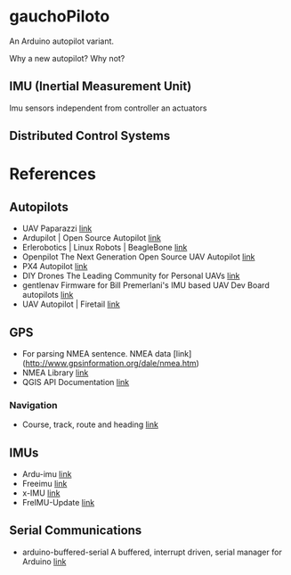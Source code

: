 # gauchoPiloto
An Arduino autopilot variant.

Why a new autopilot? Why not?

## IMU (Inertial Measurement Unit) 

Imu sensors independent from controller an actuators

## Distributed Control Systems

# References

## Autopilots

 * UAV Paparazzi [link](http://wiki.paparazziuav.org)
 * Ardupilot | Open Source Autopilot [link](http://wiki.paparazziuav.org)
 * Erlerobotics | Linux Robots | BeagleBone  [link](http://erlerobotics.com/blog/home-creative/)
 * Openpilot  The Next Generation Open Source UAV Autopilot [link](https://www.openpilot.org/)
 * PX4 Autopilot [link](https://pixhawk.org)
 * DIY Drones The Leading Community for Personal UAVs [link](http://diydrones.com/)
 * gentlenav Firmware for Bill Premerlani's IMU based UAV Dev Board autopilots [link](https://code.google.com/p/gentlenav/)
 * UAV Autopilot | Firetail [link](http://www.firetailuav.com/index.php/blog)


## GPS

 *  For parsing NMEA sentence. NMEA data [link] (http://www.gpsinformation.org/dale/nmea.htm)
 *  NMEA Library [link](http://nmea.sourceforge.net/)
 *  QGIS API Documentation [link](http://qgis.org/api/struct__nmeaINFO.html)

### Navigation
 * Course, track, route and heading [link](http://en.wikipedia.org/wiki/Course_%28navigation%29)

## IMUs
 * Ardu-imu [link](https://code.google.com/p/ardu-imu/wiki/ArduIMUV4)
 * Freeimu [link](http://www.varesano.net/topic/freeimu)
 * x-IMU   [link](http://www.x-io.co.uk/)
 * FreIMU-Update [link](https://github.com/mjs513/FreeIMU-Updates)

## Serial Communications
  * arduino-buffered-serial A buffered, interrupt driven, serial manager for Arduino [link](https://code.google.com/p/arduino-buffered-serial/) 
